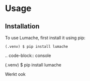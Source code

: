 # Usage

## Installation

To use Lumache, first install it using pip:

```console
(.venv) $ pip install lumache
```

.. code-block:: console

   (.venv) $ pip install lumache

Werkt ook
